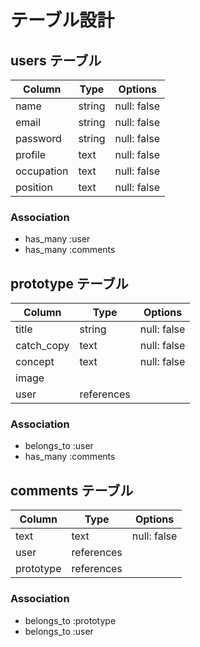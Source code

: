 # テーブル設計

## users テーブル

| Column      | Type   | Options     |
| ----------- | ------ | ----------- |
| name        | string | null: false |
| email       | string | null: false |
| password    | string | null: false |
| profile     | text   | null: false |
| occupation  | text   | null: false |
| position    | text   | null: false |

### Association
- has_many :user
- has_many :comments


## prototype テーブル

| Column    | Type       | Options     |
| --------- | ---------- | ----------- |
| title     | string     | null: false |
|catch_copy | text       | null: false |
|concept    | text       | null: false |
|image      |            |             |
|user       | references |             |

### Association

- belongs_to :user
- has_many :comments

## comments テーブル

| Column      | Type       | Options                        |
| ----------- | ---------- | ------------------------------ |
| text        | text       | null: false                    |
| user        | references |                                |
| prototype   | references |                                |

### Association

- belongs_to :prototype
- belongs_to :user